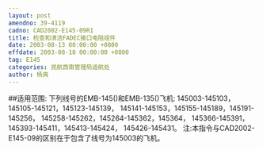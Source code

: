 ```yaml
---
layout: post
amendno: 39-4119
cadno: CAD2002-E145-09R1
title: 检查和清洁FADEC接口电阻组件
date: 2003-08-13 00:00:00 +0800
effdate: 2003-08-18 00:00:00 +0800
tag: E145
categories: 民航西南管理局适航处
author: 杨爽
---
```


##适用范围:
下列线号的EMB-145()和EMB-135()飞机:
145003-145103，145105-145121，145123-145139， 145141-145153，145155-145189，145191-145256， 145258-145262，145264-145362，145364， 145366-145391，145393-145411，145413-145424， 145426-145431。
注:本指令与CAD2002-E145-09的区别在于包含了线号为145003的飞机。

